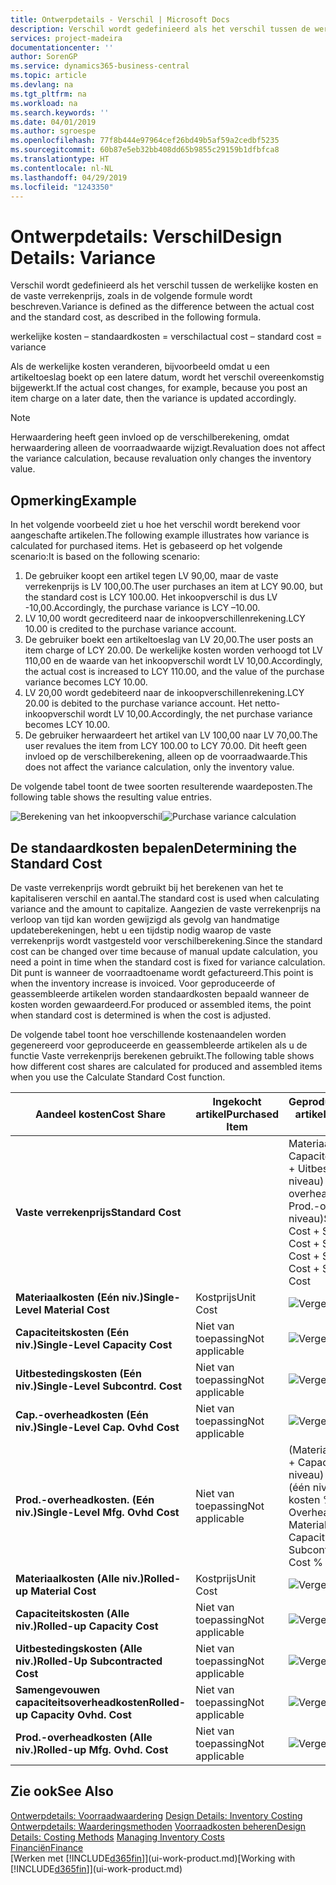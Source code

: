 ```yaml
---
title: Ontwerpdetails - Verschil | Microsoft Docs
description: Verschil wordt gedefinieerd als het verschil tussen de werkelijke kosten en de vaste verrekenprijs, zoals in de volgende formule wordt beschreven.
services: project-madeira
documentationcenter: ''
author: SorenGP
ms.service: dynamics365-business-central
ms.topic: article
ms.devlang: na
ms.tgt_pltfrm: na
ms.workload: na
ms.search.keywords: ''
ms.date: 04/01/2019
ms.author: sgroespe
ms.openlocfilehash: 77f8b444e97964cef26bd49b5af59a2cedbf5235
ms.sourcegitcommit: 60b87e5eb32bb408dd65b9855c29159b1dfbfca8
ms.translationtype: HT
ms.contentlocale: nl-NL
ms.lasthandoff: 04/29/2019
ms.locfileid: "1243350"
---
```

# <a name="design-details-variance"></a><span data-ttu-id="6a81a-103">Ontwerpdetails: Verschil</span><span class="sxs-lookup"><span data-stu-id="6a81a-103">Design Details: Variance</span></span>
<span data-ttu-id="6a81a-104">Verschil wordt gedefinieerd als het verschil tussen de werkelijke kosten en de vaste verrekenprijs, zoals in de volgende formule wordt beschreven.</span><span class="sxs-lookup"><span data-stu-id="6a81a-104">Variance is defined as the difference between the actual cost and the standard cost, as described in the following formula.</span></span>  

 <span data-ttu-id="6a81a-105">werkelijke kosten – standaardkosten = verschil</span><span class="sxs-lookup"><span data-stu-id="6a81a-105">actual cost – standard cost = variance</span></span>  

 <span data-ttu-id="6a81a-106">Als de werkelijke kosten veranderen, bijvoorbeeld omdat u een artikeltoeslag boekt op een latere datum, wordt het verschil overeenkomstig bijgewerkt.</span><span class="sxs-lookup"><span data-stu-id="6a81a-106">If the actual cost changes, for example, because you post an item charge on a later date, then the variance is updated accordingly.</span></span>  

> [!NOTE]  
>  <span data-ttu-id="6a81a-107">Herwaardering heeft geen invloed op de verschilberekening, omdat herwaardering alleen de voorraadwaarde wijzigt.</span><span class="sxs-lookup"><span data-stu-id="6a81a-107">Revaluation does not affect the variance calculation, because revaluation only changes the inventory value.</span></span>  

## <a name="example"></a><span data-ttu-id="6a81a-108">Opmerking</span><span class="sxs-lookup"><span data-stu-id="6a81a-108">Example</span></span>  
 <span data-ttu-id="6a81a-109">In het volgende voorbeeld ziet u hoe het verschil wordt berekend voor aangeschafte artikelen.</span><span class="sxs-lookup"><span data-stu-id="6a81a-109">The following example illustrates how variance is calculated for purchased items.</span></span> <span data-ttu-id="6a81a-110">Het is gebaseerd op het volgende scenario:</span><span class="sxs-lookup"><span data-stu-id="6a81a-110">It is based on the following scenario:</span></span>  

1.  <span data-ttu-id="6a81a-111">De gebruiker koopt een artikel tegen LV 90,00, maar de vaste verrekenprijs is LV 100,00.</span><span class="sxs-lookup"><span data-stu-id="6a81a-111">The user purchases an item at LCY 90.00, but the standard cost is LCY 100.00.</span></span> <span data-ttu-id="6a81a-112">Het inkoopverschil is dus LV -10,00.</span><span class="sxs-lookup"><span data-stu-id="6a81a-112">Accordingly, the purchase variance is LCY –10.00.</span></span>  
2.  <span data-ttu-id="6a81a-113">LV 10,00 wordt gecrediteerd naar de inkoopverschillenrekening.</span><span class="sxs-lookup"><span data-stu-id="6a81a-113">LCY 10.00 is credited to the purchase variance account.</span></span>  
3.  <span data-ttu-id="6a81a-114">De gebruiker boekt een artikeltoeslag van LV 20,00.</span><span class="sxs-lookup"><span data-stu-id="6a81a-114">The user posts an item charge of LCY 20.00.</span></span> <span data-ttu-id="6a81a-115">De werkelijke kosten worden verhoogd tot LV 110,00 en de waarde van het inkoopverschil wordt LV 10,00.</span><span class="sxs-lookup"><span data-stu-id="6a81a-115">Accordingly, the actual cost is increased to LCY 110.00, and the value of the purchase variance becomes LCY 10.00.</span></span>  
4.  <span data-ttu-id="6a81a-116">LV 20,00 wordt gedebiteerd naar de inkoopverschillenrekening.</span><span class="sxs-lookup"><span data-stu-id="6a81a-116">LCY 20.00 is debited to the purchase variance account.</span></span> <span data-ttu-id="6a81a-117">Het netto-inkoopverschil wordt LV 10,00.</span><span class="sxs-lookup"><span data-stu-id="6a81a-117">Accordingly, the net purchase variance becomes LCY 10.00.</span></span>  
5.  <span data-ttu-id="6a81a-118">De gebruiker herwaardeert het artikel van LV 100,00 naar LV 70,00.</span><span class="sxs-lookup"><span data-stu-id="6a81a-118">The user revalues the item from LCY 100.00 to LCY 70.00.</span></span> <span data-ttu-id="6a81a-119">Dit heeft geen invloed op de verschilberekening, alleen op de voorraadwaarde.</span><span class="sxs-lookup"><span data-stu-id="6a81a-119">This does not affect the variance calculation, only the inventory value.</span></span>  

 <span data-ttu-id="6a81a-120">De volgende tabel toont de twee soorten resulterende waardeposten.</span><span class="sxs-lookup"><span data-stu-id="6a81a-120">The following table shows the resulting value entries.</span></span>  

 <span data-ttu-id="6a81a-121">![Berekening van het inkoopverschil](media/design_details_inventory_costing_11_purchase_variance.png "Berekening van het inkoopverschil")</span><span class="sxs-lookup"><span data-stu-id="6a81a-121">![Purchase variance calculation](media/design_details_inventory_costing_11_purchase_variance.png "Purchase variance calculation")</span></span>  

## <a name="determining-the-standard-cost"></a><span data-ttu-id="6a81a-122">De standaardkosten bepalen</span><span class="sxs-lookup"><span data-stu-id="6a81a-122">Determining the Standard Cost</span></span>  
 <span data-ttu-id="6a81a-123">De vaste verrekenprijs wordt gebruikt bij het berekenen van het te kapitaliseren verschil en aantal.</span><span class="sxs-lookup"><span data-stu-id="6a81a-123">The standard cost is used when calculating variance and the amount to capitalize.</span></span> <span data-ttu-id="6a81a-124">Aangezien de vaste verrekenprijs na verloop van tijd kan worden gewijzigd als gevolg van handmatige updateberekeningen, hebt u een tijdstip nodig waarop de vaste verrekenprijs wordt vastgesteld voor verschilberekening.</span><span class="sxs-lookup"><span data-stu-id="6a81a-124">Since the standard cost can be changed over time because of manual update calculation, you need a point in time when the standard cost is fixed for variance calculation.</span></span> <span data-ttu-id="6a81a-125">Dit punt is wanneer de voorraadtoename wordt gefactureerd.</span><span class="sxs-lookup"><span data-stu-id="6a81a-125">This point is when the inventory increase is invoiced.</span></span> <span data-ttu-id="6a81a-126">Voor geproduceerde of geassembleerde artikelen worden standaardkosten bepaald wanneer de kosten worden gewaardeerd.</span><span class="sxs-lookup"><span data-stu-id="6a81a-126">For produced or assembled items, the point when standard cost is determined is when the cost is adjusted.</span></span>  

 <span data-ttu-id="6a81a-127">De volgende tabel toont hoe verschillende kostenaandelen worden gegenereerd voor geproduceerde en geassembleerde artikelen als u de functie Vaste verrekenprijs berekenen gebruikt.</span><span class="sxs-lookup"><span data-stu-id="6a81a-127">The following table shows how different cost shares are calculated for produced and assembled items when you use the Calculate Standard Cost function.</span></span>  

|<span data-ttu-id="6a81a-128">Aandeel kosten</span><span class="sxs-lookup"><span data-stu-id="6a81a-128">Cost Share</span></span>|<span data-ttu-id="6a81a-129">Ingekocht artikel</span><span class="sxs-lookup"><span data-stu-id="6a81a-129">Purchased Item</span></span>|<span data-ttu-id="6a81a-130">Geproduceerd/geassembleerd artikel</span><span class="sxs-lookup"><span data-stu-id="6a81a-130">Produced/Assembled Item</span></span>|  
|----------------|--------------------|------------------------------|  
|<span data-ttu-id="6a81a-131">**Vaste verrekenprijs**</span><span class="sxs-lookup"><span data-stu-id="6a81a-131">**Standard Cost**</span></span>||<span data-ttu-id="6a81a-132">Materiaalkosten (één niveau) + Capaciteitskosten (één niveau) + Uitbestedingskosten (één niveau) + Cap.-overheadkosten (één niveau) + Prod.-overheadkosten (één niveau)</span><span class="sxs-lookup"><span data-stu-id="6a81a-132">Single-Level Material Cost + Single-Level Capacity Cost + Single-Level Subcontrd. Cost + Single-Level Cap. Ovhd. Cost + Single-Level Mfg. Ovhd. Cost</span></span>|  
|<span data-ttu-id="6a81a-133">**Materiaalkosten (Eén niv.)**</span><span class="sxs-lookup"><span data-stu-id="6a81a-133">**Single-Level Material Cost**</span></span>|<span data-ttu-id="6a81a-134">Kostprijs</span><span class="sxs-lookup"><span data-stu-id="6a81a-134">Unit Cost</span></span>|<span data-ttu-id="6a81a-135">![Vergelijking 1](media/design_details_inventory_costing_11_equation_1.png "Vergelijking 1")</span><span class="sxs-lookup"><span data-stu-id="6a81a-135">![Equation 1](media/design_details_inventory_costing_11_equation_1.png "Equation 1")</span></span>|  
|<span data-ttu-id="6a81a-136">**Capaciteitskosten (Eén niv.)**</span><span class="sxs-lookup"><span data-stu-id="6a81a-136">**Single-Level Capacity Cost**</span></span>|<span data-ttu-id="6a81a-137">Niet van toepassing</span><span class="sxs-lookup"><span data-stu-id="6a81a-137">Not applicable</span></span>|<span data-ttu-id="6a81a-138">![Vergelijking 2](media/design_details_inventory_costing_11_equation_2.png "Vergelijking 2")</span><span class="sxs-lookup"><span data-stu-id="6a81a-138">![Equation 2](media/design_details_inventory_costing_11_equation_2.png "Equation 2")</span></span>|  
|<span data-ttu-id="6a81a-139">**Uitbestedingskosten (Eén niv.)**</span><span class="sxs-lookup"><span data-stu-id="6a81a-139">**Single-Level Subcontrd. Cost**</span></span>|<span data-ttu-id="6a81a-140">Niet van toepassing</span><span class="sxs-lookup"><span data-stu-id="6a81a-140">Not applicable</span></span>|<span data-ttu-id="6a81a-141">![Vergelijking 3](media/design_details_inventory_costing_11_equation_3.png "Vergelijking 3")</span><span class="sxs-lookup"><span data-stu-id="6a81a-141">![Equation 3](media/design_details_inventory_costing_11_equation_3.png "Equation 3")</span></span>|  
|<span data-ttu-id="6a81a-142">**Cap.-overheadkosten (Eén niv.)**</span><span class="sxs-lookup"><span data-stu-id="6a81a-142">**Single-Level Cap. Ovhd Cost**</span></span>|<span data-ttu-id="6a81a-143">Niet van toepassing</span><span class="sxs-lookup"><span data-stu-id="6a81a-143">Not applicable</span></span>|<span data-ttu-id="6a81a-144">![Vergelijking 4](media/design_details_inventory_costing_11_equation_4.png "Vergelijking 4")</span><span class="sxs-lookup"><span data-stu-id="6a81a-144">![Equation 4](media/design_details_inventory_costing_11_equation_4.png "Equation 4")</span></span>|  
|<span data-ttu-id="6a81a-145">**Prod.-overheadkosten. (Eén niv.)**</span><span class="sxs-lookup"><span data-stu-id="6a81a-145">**Single-Level Mfg. Ovhd Cost**</span></span>|<span data-ttu-id="6a81a-146">Niet van toepassing</span><span class="sxs-lookup"><span data-stu-id="6a81a-146">Not applicable</span></span>|<span data-ttu-id="6a81a-147">(Materiaalkosten (één niveau) + Capaciteitskosten (één niveau) + Uitbestedingskosten (één niveau)) \* Indirecte kosten % / 100 + Overheadtarief</span><span class="sxs-lookup"><span data-stu-id="6a81a-147">(Single-Level Material Cost + Single-Level Capacity Cost + Single-Level Subcontrd. Cost) \* Indirect Cost % / 100 + Overhead Rate</span></span>|  
|<span data-ttu-id="6a81a-148">**Materiaalkosten (Alle niv.)**</span><span class="sxs-lookup"><span data-stu-id="6a81a-148">**Rolled-up Material Cost**</span></span>|<span data-ttu-id="6a81a-149">Kostprijs</span><span class="sxs-lookup"><span data-stu-id="6a81a-149">Unit Cost</span></span>|<span data-ttu-id="6a81a-150">![Vergelijking 5](media/design_details_inventory_costing_11_equation_5.png "Vergelijking 5")</span><span class="sxs-lookup"><span data-stu-id="6a81a-150">![Equation 5](media/design_details_inventory_costing_11_equation_5.png "Equation 5")</span></span>|  
|<span data-ttu-id="6a81a-151">**Capaciteitskosten (Alle niv.)**</span><span class="sxs-lookup"><span data-stu-id="6a81a-151">**Rolled-up Capacity Cost**</span></span>|<span data-ttu-id="6a81a-152">Niet van toepassing</span><span class="sxs-lookup"><span data-stu-id="6a81a-152">Not applicable</span></span>|<span data-ttu-id="6a81a-153">![Vergelijking 6](media/design_details_inventory_costing_11_equation_6.png "Vergelijking 6")</span><span class="sxs-lookup"><span data-stu-id="6a81a-153">![Equation 6](media/design_details_inventory_costing_11_equation_6.png "Equation 6")</span></span>|  
|<span data-ttu-id="6a81a-154">**Uitbestedingskosten (Alle niv.)**</span><span class="sxs-lookup"><span data-stu-id="6a81a-154">**Rolled-Up Subcontracted Cost**</span></span>|<span data-ttu-id="6a81a-155">Niet van toepassing</span><span class="sxs-lookup"><span data-stu-id="6a81a-155">Not applicable</span></span>|<span data-ttu-id="6a81a-156">![Vergelijking 7](media/design_details_inventory_costing_11_equation_7.png "Vergelijking 7")</span><span class="sxs-lookup"><span data-stu-id="6a81a-156">![Equation 7](media/design_details_inventory_costing_11_equation_7.png "Equation 7")</span></span>|  
|<span data-ttu-id="6a81a-157">**Samengevouwen capaciteitsoverheadkosten**</span><span class="sxs-lookup"><span data-stu-id="6a81a-157">**Rolled-up Capacity Ovhd. Cost**</span></span>|<span data-ttu-id="6a81a-158">Niet van toepassing</span><span class="sxs-lookup"><span data-stu-id="6a81a-158">Not applicable</span></span>|<span data-ttu-id="6a81a-159">![Vergelijking 8](media/design_details_inventory_costing_11_equation_8.png "Vergelijking 8")</span><span class="sxs-lookup"><span data-stu-id="6a81a-159">![Equation 8](media/design_details_inventory_costing_11_equation_8.png "Equation 8")</span></span>|  
|<span data-ttu-id="6a81a-160">**Prod.-overheadkosten (Alle niv.)**</span><span class="sxs-lookup"><span data-stu-id="6a81a-160">**Rolled-up Mfg. Ovhd. Cost**</span></span>|<span data-ttu-id="6a81a-161">Niet van toepassing</span><span class="sxs-lookup"><span data-stu-id="6a81a-161">Not applicable</span></span>|<span data-ttu-id="6a81a-162">![Vergelijking 9](media/design_details_inventory_costing_11_equation_9.png "Vergelijking 9")</span><span class="sxs-lookup"><span data-stu-id="6a81a-162">![Equation 9](media/design_details_inventory_costing_11_equation_9.png "Equation 9")</span></span>|  

## <a name="see-also"></a><span data-ttu-id="6a81a-163">Zie ook</span><span class="sxs-lookup"><span data-stu-id="6a81a-163">See Also</span></span>  
 <span data-ttu-id="6a81a-164">[Ontwerpdetails: Voorraadwaardering](design-details-inventory-costing.md) </span><span class="sxs-lookup"><span data-stu-id="6a81a-164">[Design Details: Inventory Costing](design-details-inventory-costing.md) </span></span>  
 <span data-ttu-id="6a81a-165">[Ontwerpdetails: Waarderingsmethoden](design-details-costing-methods.md) [Voorraadkosten beheren](finance-manage-inventory-costs.md)</span><span class="sxs-lookup"><span data-stu-id="6a81a-165">[Design Details: Costing Methods](design-details-costing-methods.md) [Managing Inventory Costs](finance-manage-inventory-costs.md)</span></span>  
 [<span data-ttu-id="6a81a-166">Financiën</span><span class="sxs-lookup"><span data-stu-id="6a81a-166">Finance</span></span>](finance.md)  
 <span data-ttu-id="6a81a-167">[Werken met [!INCLUDE[d365fin](includes/d365fin_md.md)]](ui-work-product.md)</span><span class="sxs-lookup"><span data-stu-id="6a81a-167">[Working with [!INCLUDE[d365fin](includes/d365fin_md.md)]](ui-work-product.md)</span></span>
